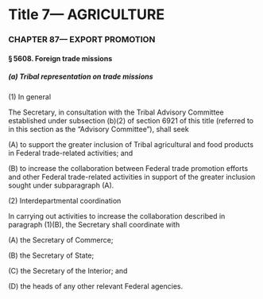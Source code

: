 
# Title 7— AGRICULTURE
### CHAPTER 87— EXPORT PROMOTION
#### § 5608. Foreign trade missions
##### (a) Tribal representation on trade missions

(1) In general

The Secretary, in consultation with the Tribal Advisory Committee established under subsection (b)(2) of section 6921 of this title (referred to in this section as the “Advisory Committee”), shall seek

(A) to support the greater inclusion of Tribal agricultural and food products in Federal trade-related activities; and

(B) to increase the collaboration between Federal trade promotion efforts and other Federal trade-related activities in support of the greater inclusion sought under subparagraph (A).

(2) Interdepartmental coordination

In carrying out activities to increase the collaboration described in paragraph (1)(B), the Secretary shall coordinate with

(A) the Secretary of Commerce;

(B) the Secretary of State;

(C) the Secretary of the Interior; and

(D) the heads of any other relevant Federal agencies.
